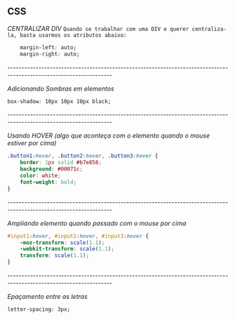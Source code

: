 ## CSS

*CENTRALIZAR DIV*
`Quando se trabalhar com uma DIV e querer centraliza-la, basta usarmos os atributos abaixo:`

```css
    margin-left: auto;
    margin-right: auto;
```

*-------------------------------------------------------------------------------------------------------------------*

*Adicionando Sombras em elementos*

```css
box-shadow: 10px 10px 10px black;
```

*-------------------------------------------------------------------------------------------------------------------*

*Usando HOVER (algo que aconteça com o elemento quando o mouse estiver por cima)*

```css
.button1:hover, .button2:hover, .button3:hover {
    border: 1px solid #b7e858;
    background: #00071c;
    color: white;
    font-weight: bold;
}
```

*-------------------------------------------------------------------------------------------------------------------*

*Ampliando elemento quando passado com o mouse por cima*

```css
#input1:hover, #input2:hover, #input3:hover {
    -moz-transform: scale(1.1);
	-webkit-transform: scale(1.1);
	transform: scale(1.1);
} 
```

*-------------------------------------------------------------------------------------------------------------------*

*Epaçamento entre as letras* 

```css
letter-spacing: 3px;
```